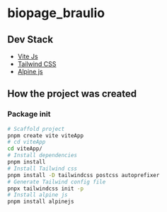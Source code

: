 # biopage_braulio

## Dev Stack

- [Vite Js](https://vitejs.dev/)
- [Tailwind CSS](https://tailwindcss.com/)
- [Alpine js](https://alpinejs.dev/)

## How the project was created

### Package init

```sh
# Scaffold project
pnpm create vite viteApp
# cd viteApp
cd viteApp/
# Install dependencies
pnpm install
# Install Tailwind css
pnpm install -D tailwindcss postcss autoprefixer
# Generate Tailwind config file
pnpx tailwindcss init -p
# Install alpine js
pnpm install alpinejs
```
